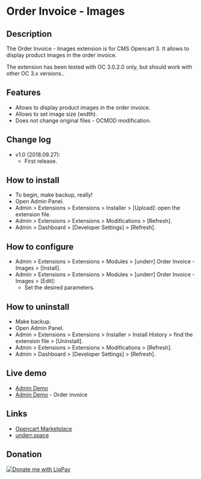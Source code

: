 # Order Invoice - Images

## Description
The Order Invoice - Images extension is for CMS Opencart 3. It allows to display product images in the order invoice.

The extension has been tested with OC 3.0.2.0 only, but should work with other OC 3.x versions..

## Features
* Allows to display product images in the order invoice.
* Allows to set image size (width).
* Does not change original files - OCMOD modification.

## Change log
* v1.0 (2018.09.27):
  * First release.

## How to install
* To begin, make backup, really!
* Open Admin Panel.
* Admin > Extensions > Extensions > Installer > [Upload]: open the extension file.
* Admin > Extensions > Extensions > Modifications > [Refresh].
* Admin > Dashboard > [Developer Settings] > [Refresh].

## How to configure
* Admin > Extensions > Extensions > Modules > [underr] Order Invoice - Images > [Install].
* Admin > Extensions > Extensions > Modules > [underr] Order Invoice - Images > [Edit]:
  * Set the desired parameters.

## How to uninstall
* Make backup.
* Open Admin Panel.
* Admin > Extensions > Extensions > Installer > Install History > find the extension file > [Uninstall].
* Admin > Extensions > Extensions > Modifications > [Refresh].
* Admin > Dashboard > [Developer Settings] > [Refresh].

## Live demo
* [Admin Demo](http://051c5f20.freevar.com/www/microdata/admin/index.php?route=extension/module/order_invoice_images)
* [Admin Demo](http://051c5f20.freevar.com/www/microdata/admin/index.php?route=sale/order/invoice&order_id=5) - Order invoice

## Links
* [Opencart Marketplace](https://www.opencart.com/index.php?route=marketplace/extension/info&extension_id=<00000>)
* [underr.space](https://underr.space/notes/projects/project-<000>.html)

## Donation
[![Donate me with LiqPay](https://image.ibb.co/nA3HoS/liqpay.png)](https://www.liqpay.ua/en/checkout/card/underr)
